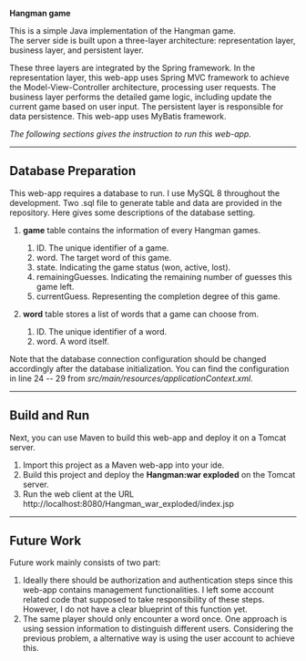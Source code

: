 **Hangman game**

This is a simple Java implementation of the Hangman game.\
The server side is built upon a three-layer architecture: representation layer, business layer, and persistent layer.

These three layers are integrated by the Spring framework.
In the representation layer, this web-app uses Spring MVC framework to achieve the Model-View-Controller architecture, processing user requests.
The business layer performs the detailed game logic, including update the current game based on user input.
The persistent layer is responsible for data persistence. 
This web-app uses MyBatis framework.


*The following sections gives the instruction to run this web-app.*

---

## Database Preparation

This web-app requires a database to run. 
I use MySQL 8 throughout the development.
Two .sql file to generate table and data are provided in the repository. 
Here gives some descriptions of the database setting.

1. **game** table contains the information of every Hangman games.
   1. ID. The unique identifier of a game.
   2. word. The target word of this game.
   3. state. Indicating the game status (won, active, lost).
   4. remainingGuesses. Indicating the remaining number of guesses this game left.
   5. currentGuess. Representing the completion degree of this game.

2. **word** table stores a list of words that a game can choose from.
   1. ID. The unique identifier of a word.
   2. word. A word itself.


Note that the database connection configuration should be changed accordingly after the database initialization.
You can find the configuration in line 24 -- 29 from _src/main/resources/applicationContext.xml_.

---

## Build and Run

Next, you can use Maven to build this web-app and deploy it on a Tomcat server.

1. Import this project as a Maven web-app into your ide.
2. Build this project and deploy the **Hangman:war exploded** on the Tomcat server.
3. Run the web client at the URL http://localhost:8080/Hangman_war_exploded/index.jsp

---

## Future Work

Future work mainly consists of two part:

1. Ideally there should be authorization and authentication steps since this web-app contains management functionalities.
   I left some account related code that supposed to take responsibility of these steps.
   However, I do not have a clear blueprint of this function yet.
2. The same player should only encounter a word once.
   One approach is using session information to distinguish different users.
   Considering the previous problem, a alternative way is using the user account to achieve this.